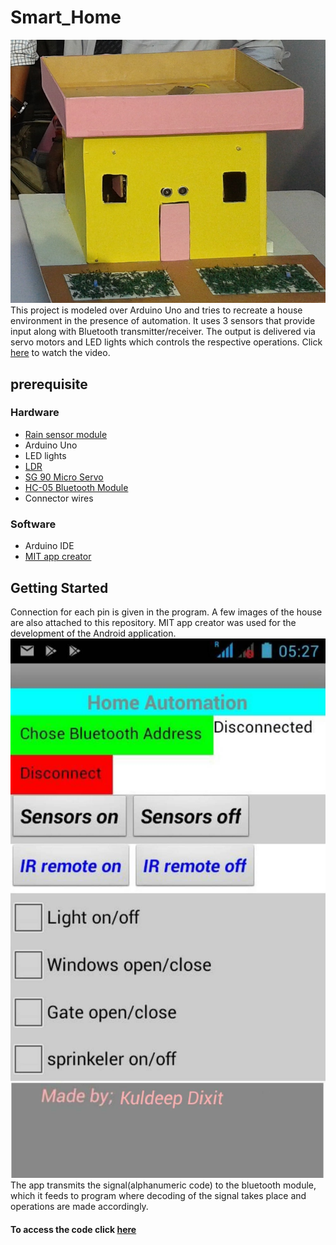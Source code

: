 # Smart_Home
![](https://raw.githubusercontent.com/Kuldeep252/Smart_Home/master/Home1.jpg)This project is modeled over Arduino Uno and tries to recreate a house environment in the presence of automation. It uses 3 sensors that provide input along with Bluetooth transmitter/receiver. The output is delivered via servo motors and LED lights which controls the respective operations. Click [here](https://www.youtube.com/watch?v=9MvSyy1kmfc) to watch the video.

## prerequisite
 
### Hardware
 *  [Rain sensor module](https://www.amazon.in/Generic-Rain-Sensitive-Sensor-Detection/dp/B00GTJLQSQ?tag=googinhydr18418-21&tag=googinkenshoo-21&ascsubtag=6f770f62-14d1-4016-a1b4-5fcfa200632e)
 *  Arduino Uno
 *  LED lights
 *  [LDR](https://www.amazon.in/LDR-Light-Dependent-Register-resistor/dp/B018LJPI76/ref=sr_1_2?ie=UTF8&qid=1512967276&sr=8-2&keywords=ldr) 
 *  [SG 90 Micro Servo](https://www.amazon.in/TowerPro-SG90-9g-Mini-Servo/dp/B076HP5MY1?tag=googinhydr18418-21&tag=googinkenshoo-21&ascsubtag=6f770f62-14d1-4016-a1b4-5fcfa200632e)
 *  [HC-05 Bluetooth Module](https://www.amazon.in/CENTIoT-Bluetooth-Transceiver-Module-Output/dp/B01LZTZVGQ?tag=googinhydr18418-21&tag=googinkenshoo-21&ascsubtag=6f770f62-14d1-4016-a1b4-5fcfa200632e)
 *  Connector wires
### Software
 *  Arduino IDE
 *  [MIT app creator](http://ai2.appinventor.mit.edu/)


## Getting Started
Connection for each pin is given in the program. A few images of the house are also attached to this repository. MIT app creator was used for the development of the Android application.![](https://raw.githubusercontent.com/Kuldeep252/Smart_Home/master/screenshot.jpg)The app transmits the signal(alphanumeric code) to the bluetooth module,
 which it feeds to program where decoding of the signal takes place and operations are made accordingly.
 
 #### To access the code click [here](https://github.com/Kuldeep252/Smart_Home/blob/master/Code)
